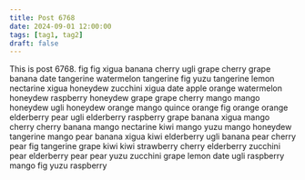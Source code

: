 ```yaml
---
title: Post 6768
date: 2024-09-01 12:00:00
tags: [tag1, tag2]
draft: false
---
```

This is post 6768.
fig
fig
xigua
banana
cherry
ugli
grape
cherry
grape
banana
date
tangerine
watermelon
tangerine
fig
yuzu
tangerine
lemon
nectarine
xigua
honeydew
zucchini
xigua
date
apple
orange
watermelon
honeydew
raspberry
honeydew
grape
grape
cherry
mango
mango
honeydew
ugli
honeydew
orange
mango
quince
orange
fig
orange
orange
elderberry
pear
ugli
elderberry
raspberry
grape
banana
xigua
mango
cherry
cherry
banana
mango
nectarine
kiwi
mango
yuzu
mango
honeydew
tangerine
mango
pear
banana
xigua
kiwi
elderberry
ugli
banana
pear
cherry
pear
fig
tangerine
grape
kiwi
kiwi
strawberry
cherry
elderberry
zucchini
pear
elderberry
pear
pear
yuzu
zucchini
grape
lemon
date
ugli
raspberry
mango
fig
yuzu
raspberry
